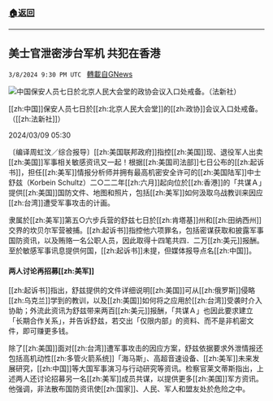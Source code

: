 ###  [:house:返回](README.md)
---


## 美士官泄密涉台军机 共犯在香港
`3/8/2024 9:30 PM UTC ` [轉載自GNews](https://gnews.org/articles/2378532)

![中国保安人员七日於北京人民大会堂的政协会议入口处戒备。（法新社）](https://img.ltn.com.tw/Upload/news/600/2024/03/09/177.jpg "中国保安人员七日於北京人民大会堂的政协会议入口处戒备。（法新社）")

[[zh:中国]]保安人员七日於[[zh:北京人民大会堂]]的[[zh:政协]]会议入口处戒备。（[[zh:法新社]]）

2024/03/09 05:30

〔编译周虹汶／综合报导〕[[zh:美国联邦政府]]指控[[zh:美国]]现、退役军人出卖[[zh:美国]]军事相关敏感资讯又一起！根据[[zh:美国司法部]]七日公布的[[zh:起诉书]]，担任[[zh:美军]]情报分析师并拥有最高机密安全许可的[[zh:美国陆军]]中士舒兹（Korbein Schultz）二○二二年[[zh:六月]]起向位於[[zh:香港]]的「共谋Ａ」提供[[zh:美国]]国防文件、地图和照片，包括[[zh:美军]]如何汲取乌战教训来因应[[zh:台湾]]遭受军事攻击的计画。

隶属於[[zh:美军]]第五○六步兵营的舒兹七日於[[zh:肯塔基]]州和[[zh:田纳西州]]交界的坎贝尔军营被捕。[[zh:起诉书]]指控他六项罪名，包括密谋获取和披露军事国防资讯，以及贿赂一名公职人员，因此取得十四笔共四．二万[[zh:美元]]报酬。至於敏感军事讯息提供何国，[[zh:起诉书]]未提，但媒体报导点名[[zh:中国]]。

#### 两人讨论再招募[[zh:美军]]

[[zh:起诉书]]指出，舒兹提供的文件详细说明[[zh:美国]]可从[[zh:俄罗斯]]侵略[[zh:乌克兰]]学到的教训，以及[[zh:美国]]如何将之应用於[[zh:台湾]]受袭时介入协助；外流此资讯为舒兹带来两百[[zh:美元]]报酬，「共谋Ａ」也因此要求建立「长期合作关系」，并告诉舒兹，若交出「仅限内部」的资料、而不是非机密文件，即可赚更多钱。

除了[[zh:美国]]面对[[zh:台湾]]遭军事攻击的因应方案，舒兹依据要求外泄情报还包括高机动性[[zh:多管火箭系统]]「海马斯」、高超音速设备、[[zh:美军]]未来发展研究，[[zh:中国]]等大国军事演习与行动研究等资讯。检察官莱文蒂斯指出，上述两人还讨论招募另一名[[zh:美军]]成员共谋，以提供更多[[zh:美国]]军方资讯。他强调，非法散布国防资讯使[[zh:国家]]、人民、军人和盟友处於危险之中。
